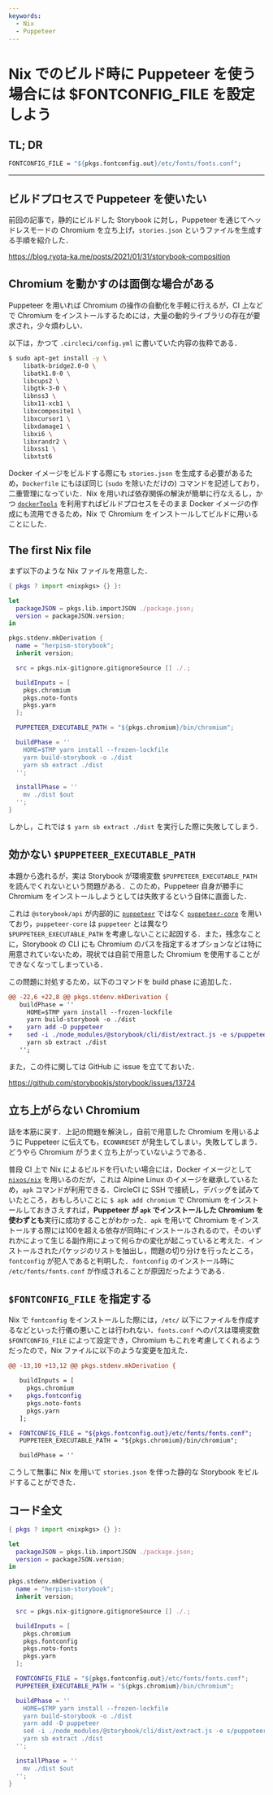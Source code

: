 ```yaml
---
keywords:
  - Nix
  - Puppeteer
---
```


# Nix でのビルド時に Puppeteer を使う場合には $FONTCONFIG_FILE を設定しよう

## TL; DR

```nix
FONTCONFIG_FILE = "${pkgs.fontconfig.out}/etc/fonts/fonts.conf";
```

---

## ビルドプロセスで Puppeteer を使いたい

前回の記事で，静的にビルドした Storybook に対し，Puppeteer を通じてヘッドレスモードの Chromium を立ち上げ，`stories.json` というファイルを生成する手順を紹介した．

https://blog.ryota-ka.me/posts/2021/01/31/storybook-composition

## Chromium を動かすのは面倒な場合がある

Puppeteer を用いれば Chromium の操作の自動化を手軽に行えるが，CI 上などで Chromium をインストールするためには，大量の動的ライブラリの存在が要求され，少々煩わしい．

以下は，かつて `.circleci/config.yml` に書いていた内容の抜粋である．

```sh
$ sudo apt-get install -y \
    libatk-bridge2.0-0 \
    libatk1.0-0 \
    libcups2 \
    libgtk-3-0 \
    libnss3 \
    libx11-xcb1 \
    libxcomposite1 \
    libxcursor1 \
    libxdamage1 \
    libxi6 \
    libxrandr2 \
    libxss1 \
    libxtst6
```

Docker イメージをビルドする際にも `stories.json` を生成する必要があるため，`Dockerfile` にもほぼ同じ (`sudo` を除いただけの) コマンドを記述しており，二重管理になっていた．Nix を用いれば依存関係の解決が簡単に行なえるし，かつ [`dockerTools`](https://nixos.org/manual/nixpkgs/unstable/#sec-pkgs-dockerTools) を利用すればビルドプロセスをそのまま Docker イメージの作成にも流用できるため，Nix で Chromium をインストールしてビルドに用いることにした．

## The first Nix file

まず以下のような Nix ファイルを用意した．

```nix filename=default.nix
{ pkgs ? import <nixpkgs> {} }:

let
  packageJSON = pkgs.lib.importJSON ./package.json;
  version = packageJSON.version;
in

pkgs.stdenv.mkDerivation {
  name = "herpism-storybook";
  inherit version;

  src = pkgs.nix-gitignore.gitignoreSource [] ./.;

  buildInputs = [
    pkgs.chromium
    pkgs.noto-fonts
    pkgs.yarn
  ];

  PUPPETEER_EXECUTABLE_PATH = "${pkgs.chromium}/bin/chromium";

  buildPhase = ''
    HOME=$TMP yarn install --frozen-lockfile
    yarn build-storybook -o ./dist
    yarn sb extract ./dist
  '';

  installPhase = ''
    mv ./dist $out
  '';
}
```

しかし，これでは `$ yarn sb extract ./dist` を実行した際に失敗してしまう．

## 効かない `$PUPPETEER_EXECUTABLE_PATH`

本題から逸れるが，実は Storybook が環境変数 `$PUPPETEER_EXECUTABLE_PATH` を読んでくれないという問題がある．このため，Puppeteer 自身が勝手に Chromium をインストールしようとしては失敗するという自体に直面した．

これは `@storybook/api` が内部的に [`puppeteer`](https://www.npmjs.com/package/puppeteer) ではなく [`puppeteer-core`](https://www.npmjs.com/package/puppeteer) を用いており，`puppeteer-core` は `puppeteer` とは異なり `$PUPPETEER_EXECUTABLE_PATH` を考慮しないことに起因する．また，残念なことに，Storybook の CLI にも Chromium のパスを指定するオプションなどは特に用意されていないため，現状では自前で用意した Chromium を使用することができなくなってしまっている．

この問題に対処するため，以下のコマンドを build phase に追加した．

```diff filename=default.nix
@@ -22,6 +22,8 @@ pkgs.stdenv.mkDerivation {
   buildPhase = ''
     HOME=$TMP yarn install --frozen-lockfile
     yarn build-storybook -o ./dist
+    yarn add -D puppeteer
+    sed -i ./node_modules/@storybook/cli/dist/extract.js -e s/puppeteer-core/puppeteer/
     yarn sb extract ./dist
   '';
```

また，この件に関しては GitHub に issue を立てておいた．

https://github.com/storybookjs/storybook/issues/13724

## 立ち上がらない Chromium

話を本筋に戻す．上記の問題を解決し，自前で用意した Chromium を用いるように Puppeteer に伝えても，`ECONNRESET` が発生してしまい，失敗してしまう．どうやら Chromium がうまく立ち上がっていないようである．

普段 CI 上で Nix によるビルドを行いたい場合には，Docker イメージとして [`nixos/nix`](https://hub.docker.com/r/nixos/nix) を用いるのだが，これは Alpine Linux のイメージを継承しているため，`apk` コマンドが利用できる．CircleCI に SSH で接続し，デバッグを試みていたところ，おもしろいことに `$ apk add chromium` で Chromium をインストールしておきさえすれば，**Puppeteer が `apk` でインストールした Chromium を使わずとも**実行に成功することがわかった．`apk` を用いて Chromium をインストールする際には100を超える依存が同時にインストールされるので，そのいずれかによって生じる副作用によって何らかの変化が起こっていると考えた．インストールされたパケッジのリストを抽出し，問題の切り分けを行ったところ，`fontconfig` が犯人であると判明した．`fontconfig` のインストール時に `/etc/fonts/fonts.conf` が作成されることが原因だったようである．

## `$FONTCONFIG_FILE` を指定する

Nix で `fontconfig` をインストールした際には，`/etc/` 以下にファイルを作成するなどといった行儀の悪いことは行われない．`fonts.conf` へのパスは環境変数 `$FONTCONFIG_FILE` によって設定でき，Chromium もこれを考慮してくれるようだったので，Nix ファイルに以下のような変更を加えた．

```diff filename=default.nix
@@ -13,10 +13,12 @@ pkgs.stdenv.mkDerivation {

   buildInputs = [
     pkgs.chromium
+    pkgs.fontconfig
     pkgs.noto-fonts
     pkgs.yarn
   ];

+  FONTCONFIG_FILE = "${pkgs.fontconfig.out}/etc/fonts/fonts.conf";
   PUPPETEER_EXECUTABLE_PATH = "${pkgs.chromium}/bin/chromium";

   buildPhase = ''
```

こうして無事に Nix を用いて `stories.json` を伴った静的な Storybook をビルドすることができた．

## コード全文

```nix filename=default.nix
{ pkgs ? import <nixpkgs> {} }:

let
  packageJSON = pkgs.lib.importJSON ./package.json;
  version = packageJSON.version;
in

pkgs.stdenv.mkDerivation {
  name = "herpism-storybook";
  inherit version;

  src = pkgs.nix-gitignore.gitignoreSource [] ./.;

  buildInputs = [
    pkgs.chromium
    pkgs.fontconfig
    pkgs.noto-fonts
    pkgs.yarn
  ];

  FONTCONFIG_FILE = "${pkgs.fontconfig.out}/etc/fonts/fonts.conf";
  PUPPETEER_EXECUTABLE_PATH = "${pkgs.chromium}/bin/chromium";

  buildPhase = ''
    HOME=$TMP yarn install --frozen-lockfile
    yarn build-storybook -o ./dist
    yarn add -D puppeteer
    sed -i ./node_modules/@storybook/cli/dist/extract.js -e s/puppeteer-core/puppeteer/
    yarn sb extract ./dist
  '';

  installPhase = ''
    mv ./dist $out
  '';
}
```
